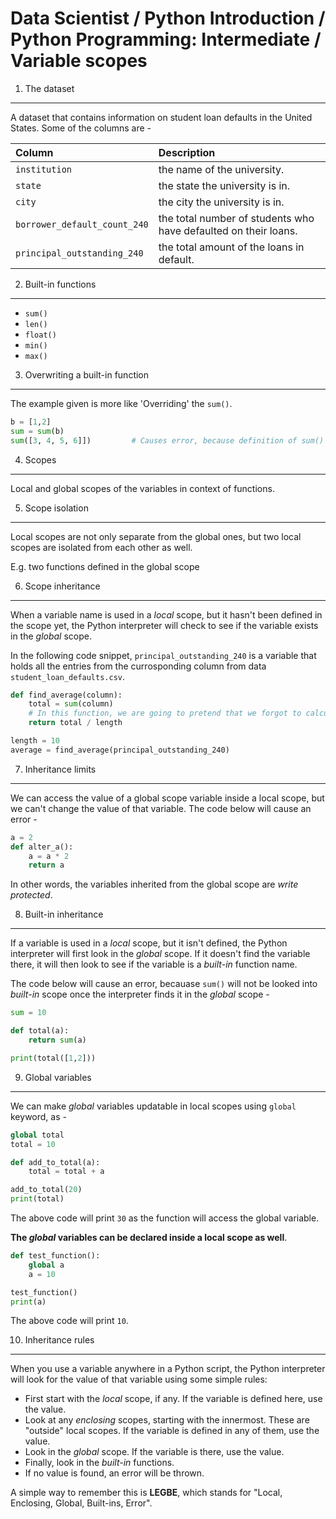 Data Scientist / Python Introduction / Python Programming: Intermediate / Variable scopes
=========================================================================================

1. The dataset
--------------

A dataset that contains information on student loan defaults in the United States.
Some of the columns are -

Column | Description
:------|:----------
`institution` | the name of the university.
`state` | the state the university is in.
`city` | the city the university is in.
`borrower_default_count_240` | the total number of students who have defaulted on their loans.
`principal_outstanding_240` | the total amount of the loans in default.

2. Built-in functions
---------------------

- `sum()`
- `len()`
- `float()`
- `min()`
- `max()`

3. Overwriting a built-in function
----------------------------------

The example given is more like 'Overriding' the `sum()`.

```python
b = [1,2]
sum = sum(b)
sum([3, 4, 5, 6]])         # Causes error, because definition of sum() has been overridden
```

4. Scopes
---------

Local and global scopes of the variables in context of functions.

5. Scope isolation
------------------

Local scopes are not only separate from the global ones, but two local scopes are isolated from
each other as well. 

E.g. two functions defined in the global scope 

6. Scope inheritance
--------------------

When a variable name is used in a _local_ scope, but it hasn't been defined in the scope yet, 
the Python interpreter will check to see if the variable exists in the _global_ scope.

In the following code snippet, `principal_outstanding_240` is a variable that holds all the entries
from the currosponding column from data `student_loan_defaults.csv`. 

```python
def find_average(column):
    total = sum(column)
    # In this function, we are going to pretend that we forgot to calculate the length
    return total / length

length = 10
average = find_average(principal_outstanding_240)
```

7. Inheritance limits
---------------------

We can access the value of a global scope variable inside a local scope, but we can't change 
the value of that variable. The code below will cause an error -

```python
a = 2
def alter_a():
    a = a * 2
    return a
```

In other words, the variables inherited from the global scope are _write protected_. 

8. Built-in inheritance
-----------------------

If a variable is used in a _local_ scope, but it isn't defined, the Python interpreter will first 
look in the _global_ scope. If it doesn't find the variable there, it will then look to see if the 
variable is a _built-in_ function name.

The code below will cause an error, becauase `sum()` will not be looked into _built-in_ scope once
the interpreter finds it in the _global_ scope -

```python
sum = 10

def total(a):
    return sum(a)

print(total([1,2]))
```

9. Global variables
-------------------

We can make _global_ variables updatable in local scopes using `global` keyword, as -

```python
global total
total = 10

def add_to_total(a):
    total = total + a

add_to_total(20)
print(total)
```

The above code will print `30` as the function will access the global variable.

**The _global_ variables can be declared inside a local scope as well**. 

```python
def test_function():
    global a
    a = 10

test_function()
print(a)
```

The above code will print `10`.

10. Inheritance rules
---------------------

When you use a variable anywhere in a Python script, the Python interpreter will look 
for the value of that variable using some simple rules:

- First start with the _local_ scope, if any. If the variable is defined here, use the value.
- Look at any _enclosing_ scopes, starting with the innermost. These are "outside" local scopes. 
If the variable is defined in any of them, use the value.
- Look in the _global_ scope. If the variable is there, use the value.
- Finally, look in the _built-in_ functions.
- If no value is found, an error will be thrown.

A simple way to remember this is **LEGBE**, which stands for "Local, Enclosing, Global, Built-ins, Error".

